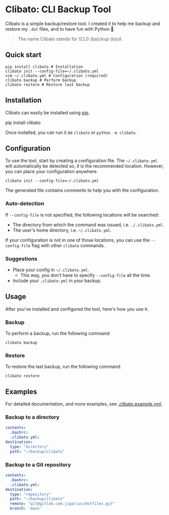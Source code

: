 # Clibato: CLI Backup Tool

Clibato is a simple backup/restore tool. I created it to help me backup
and restore my `.dot` files, and to have fun with Python 🐍.

>The name Clibato stands for (CLI) (ba)ckup (to)ol.

## Quick start

    pip install clibato # Installation
    clibato init --config-file=~/.clibato.yml
    vim ~/.clibato.yml # Configuration (required)
    clibato backup # Perform backup
    clibato restore # Restore last backup

## Installation

Clibato can easily be installed using [pip](https://pip.pypa.io/).

   pip install clibato

Once installed, you can run it as `clibato` or `python -m clibato`.

## Configuration

To use the tool, start by creating a configuration file. The `~/.clibato.yml`
will automatically be detected so, it is the recommended location. However,
you can place your configuration anywhere.

    clibato init --config-file=~/.clibato.yml

The generated file contains comments to help you with the configuration.

### Auto-detection

If `--config-file` is not specified, the following locations will be searched:

  - The directory from which the command was issued, i.e. `./.clibato.yml`.
  - The user's home directory, i.e. `~/.clibato.yml`.

If your configuration is not in one of those locations, you can use the
`--config-file` flag with other `clibato` commands.

### Suggestions

  * Place your config in `~/.clibato.yml`.
    * This way, you don't have to specify `--config-file` all the time.
  * Include your `.clibato.yml` in your backup.

## Usage

After you've installed and configured the tool, here's how you use it.

### Backup

To perform a backup, run the following command:

    clibato backup

### Restore

To restore the last backup, run the following command:

    clibato restore

## Examples

For detailed documentation, and more examples, see
[.clibato.example.yml](https://github.com/jigarius/clibato/blob/main/.clibato.example.yml).

### Backup to a directory

```yaml
contents:
  .bashrc:
  .clibato.yml:
destination:
  type: "directory"
  path: "~/backup/clibato"
```

### Backup to a Git repository

```yaml
contents:
  .bashrc:
  .clibato.yml:
destination:
  type: "repository"
  path: "~/backup/clibato"
  remote: "git@gitlab.com:jigarius/dotfiles.git"
  branch: 'main'
```
